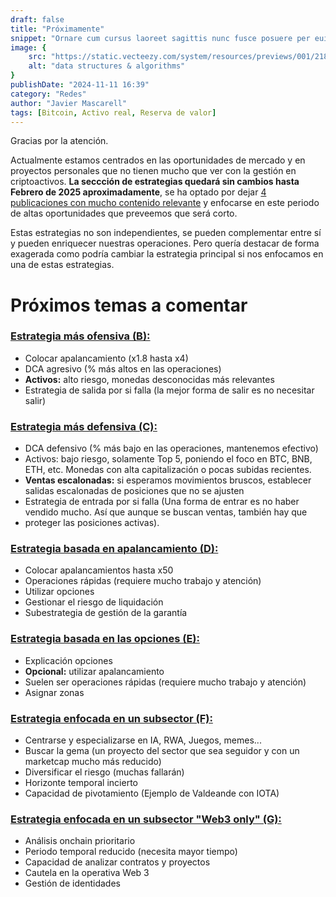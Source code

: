 ```yaml
---
draft: false
title: "Próximamente"
snippet: "Ornare cum cursus laoreet sagittis nunc fusce posuere per euismod dis vehicula a, semper fames lacus maecenas dictumst pulvinar neque enim non potenti. Torquent hac sociosqu eleifend potenti."
image: {
    src: "https://static.vecteezy.com/system/resources/previews/001/218/694/non_2x/under-construction-warning-sign-vector.jpg",
    alt: "data structures & algorithms"
}
publishDate: "2024-11-11 16:39"
category: "Redes"
author: "Javier Mascarell"
tags: [Bitcoin, Activo real, Reserva de valor]
---
```


<div
 class="mx-auto prose prose-lg mt-6 max-w-3xl prose-h3:underline prose-p:text-justify">

Gracias por la atención.

Actualmente estamos centrados en las oportunidades de mercado y en proyectos personales que no tienen mucho que 
ver con la gestión en criptoactivos. **La seccción de estrategias quedará sin cambios hasta Febrero de 2025 aproximadamente**, se ha
optado por dejar <a href="/estrategias" class="text-blue-500 underline">4 publicaciones con mucho contenido relevante</a> y enfocarse en este periodo de altas oportunidades que preveemos que será corto.

Estas estrategias no son independientes, se pueden complementar entre sí y pueden enriquecer nuestras operaciones. Pero quería destacar 
de forma exagerada como podría cambiar la estrategia principal si nos enfocamos en una de estas estrategias.

# <a class= "text-red-500">Próximos temas a comentar</a>

### **<u>Estrategia más ofensiva (B):</u>**
- Colocar apalancamiento (x1.8 hasta x4)
- DCA agresivo (% más altos en las operaciones)
- **Activos:** alto riesgo, monedas desconocidas más relevantes
- Estrategia de salida por si falla (la mejor forma de salir es no necesitar salir)

### **<u>Estrategia más defensiva (C):</u>**
- DCA defensivo (% más bajo en las operaciones, mantenemos efectivo)
- Activos: bajo riesgo, solamente Top 5, poniendo el foco en BTC, BNB, ETH, etc. Monedas con alta capitalización o pocas subidas recientes.
- **Ventas escalonadas:** si esperamos movimientos bruscos, establecer salidas escalonadas de posiciones que no se ajusten
- Estrategia de entrada por si falla (Una forma de entrar es no haber vendido mucho. Así que aunque se buscan ventas, también hay que 
- proteger las posiciones activas).
 
### **<u>Estrategia basada en apalancamiento (D):</u>**
- Colocar apalancamientos hasta x50
- Operaciones rápidas (requiere mucho trabajo y atención)
- Utilizar opciones
- Gestionar el riesgo de liquidación
- Subestrategia de gestión de la garantía

### **<u>Estrategia basada en las opciones (E):</u>**
- Explicación opciones
- **Opcional:** utilizar apalancamiento
- Suelen ser operaciones rápidas (requiere mucho trabajo y atención)
- Asignar zonas

### **<u>Estrategia enfocada en un subsector (F):</u>**
- Centrarse y especializarse en IA, RWA, Juegos, memes...
- Buscar la gema (un proyecto del sector que sea seguidor y con un marketcap mucho más reducido)
- Diversificar el riesgo (muchas fallarán)
- Horizonte temporal incierto
- Capacidad de pivotamiento (Ejemplo de Valdeande con IOTA)

### **<u>Estrategia enfocada en un subsector "Web3 only" (G):</u>**
- Análisis onchain prioritario
- Periodo temporal reducido (necesita mayor tiempo)
- Capacidad de analizar contratos y proyectos
- Cautela en la operativa Web 3
- Gestión de identidades


</div>